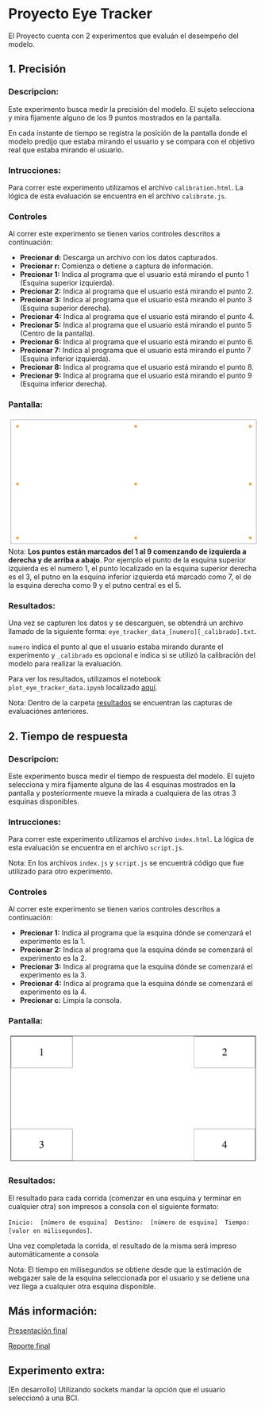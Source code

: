# Proyecto Eye Tracker

El Proyecto cuenta con 2 experimentos que evaluán el desempeño del modelo.

## 1. Precisión
### Descripcion: 
Este experimento busca medir la precisión del modelo. El sujeto selecciona y mira fijamente alguno de los 9 puntos mostrados en la pantalla. 

En cada instante de tiempo se registra la posición de la pantalla donde el modelo predijo que estaba mirando el usuario y se compara con el objetivo real que estaba mirando el usuario.

### Intrucciones:
Para correr este experimento utilizamos el archivo `calibration.html`. La lógica de esta evaluación se encuentra en el archivo `calibrate.js`.

### Controles
Al correr este experimento se tienen varios controles descritos a continuación:

* **Precionar d:** Descarga un archivo con los datos capturados.
* **Precionar r:** Comienza o detiene a captura de información.
* **Precionar 1:** Indica al programa que el usuario está mirando el punto 1 (Esquina superior izquierda).
* **Precionar 2:** Indica al programa que el usuario está mirando el punto 2.
* **Precionar 3:** Indica al programa que el usuario está mirando el punto 3 (Esquina superior derecha).
* **Precionar 4:** Indica al programa que el usuario está mirando el punto 4.
* **Precionar 5:** Indica al programa que el usuario está mirando el punto 5 (Centro de la pantalla).
* **Precionar 6:** Indica al programa que el usuario está mirando el punto 6.
* **Precionar 7:** Indica al programa que el usuario está mirando el punto 7 (Esquina inferior izquierda).
* **Precionar 8:** Indica al programa que el usuario está mirando el punto 8.
* **Precionar 9:** Indica al programa que el usuario está mirando el punto 9 (Esquina inferior derecha).

### Pantalla:
![precision](/resources/imgs/precision.png)
Nota: **Los puntos están marcados del 1 al 9 comenzando de izquierda a derecha y de arriba a abajo**. Por ejemplo el punto de la esquina superior izquierda es el numero 1, el punto localizado en la esquina superior derecha es el 3, el putno en la esquina inferior izquierda etá marcado como 7, el de la esquina derecha como 9 y el putno central es el 5.

### Resultados:
Una vez se capturen los datos y se descarguen, se obtendrá un archivo llamado de la siguiente forma: `eye_tracker_data_[numero][_calibrado].txt`.

`numero` indica el punto al que el usuario estaba mirando durante el experimento y `_calibrado` es opcional e indica si se utilizó la calibración del modelo para realizar la evaluación.

Para ver los resultados, utilizamos el notebook `plot_eye_tracker_data.ipynb` localizado [aquí](/Resultados/plot_eye_tracker_data.ipynb).

Nota: Dentro de la carpeta [resultados](/Resultados/) se encuentran las capturas de evaluaciónes anteriores.

## 2. Tiempo de respuesta
### Descripcion:
Este experimento busca medir el tiempo de respuesta del modelo. El sujeto selecciona y mira fijamente alguna de las 4 esquinas mostrados en la pantalla y posteriormente mueve la mirada a cualquiera de las otras 3 esquinas disponibles.

### Intrucciones:
Para correr este experimento utilizamos el archivo `index.html`. La lógica de esta evaluación se encuentra en el archivo `script.js`.

Nota: En los archivos `index.js` y `script.js` se encuentrá código que fue utilizado para otro experimento.

### Controles
Al correr este experimento se tienen varios controles descritos a continuación:

* **Precionar 1:** Indica al programa que la esquina dónde se comenzará el experimento es la 1.
* **Precionar 2:** Indica al programa que la esquina dónde se comenzará el experimento es la 2.
* **Precionar 3:** Indica al programa que la esquina dónde se comenzará el experimento es la 3.
* **Precionar 4:** Indica al programa que la esquina dónde se comenzará el experimento es la 4.
* **Precionar c:** Limpia la consola.


### Pantalla:
![tiempo](/resources/imgs/tiempo.png)

### Resultados:
El resultado para cada corrida (comenzar en una esquina y terminar en cualquier otra) son impresos a consola con el siguiente formato:

`Inicio:  [número de esquina]  Destino:  [número de esquina]  Tiempo:  [valor en milisegundos]`. 

Una vez completada la corrida, el resultado de la misma será impreso automáticamente a consola

Nota: El tiempo en milisegundos se obtiene desde que la estimación de webgazer sale de la esquina seleccionada por el usuario y se detiene una vez llega a cualquier otra esquina disponible.

## Más información:
[Presentación final](/resources/Presentaci%C3%B3n%20estancia.pdf)

[Reporte final](/resources/Reporte%20Estancia%20de%20Investigacion.pdf)

## Experimento extra:
[En desarrollo] Utilizando sockets mandar la opción que el usuario seleccionó a una BCI.